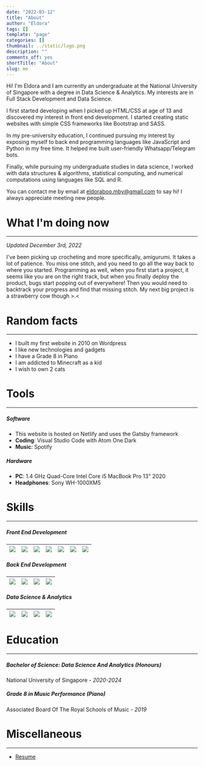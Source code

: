 ```yaml
---
date: "2022-03-12"
title: "About"
author: "Eldora"
tags: []
template: "page"
categories: []
thumbnail: ../static/logo.png
description: ""
comments_off: yes
shortTitle: "About"
slug: me
---
```


Hi! I'm Eldora and I am currently an undergraduate at the National University of Singapore with a degree in Data Science & Analytics. My interests are in Full Stack Development and Data Science.

I first started developing when I picked up HTML/CSS at age of 13 and discovered my interest in front end development. I started creating static websites with simple CSS frameworks like Bootstrap and SASS.

In my pre-university education, I continued pursuing my interest by exposing myself to back end programming languages like JavaScript and Python in my free time. It helped me built user-friendly Whatsapp/Telegram bots.

Finally, while pursuing my undergraduate studies in data science, I worked with data structures & algorithms, statistical computing, and numerical computations using languages like SQL and R.

You can contact me by email at eldoraboo.mby@gmail.com to say hi! I always appreciate meeting new people.

# What I'm doing now

---

_Updated December 3rd, 2022_

I've been picking up crocheting and more specifically, amigurumi. It takes a lot of patience. You miss one stitch, and you need to go all the way back to where you started. Programming as well, when you first start a project, it seems like you are on the right track, but when you finally deploy the product, bugs start popping out of everywhere! Then you would need to backtrack your progress and find that missing stitch. My next big project is a strawberry cow though >.<

# Random facts

---

- I built my first website in 2010 on Wordpress
- I like new technologies and gadgets
- I have a Grade 8 in Piano
- I am addicted to Minecraft as a kid
- I wish to own 2 cats

# Tools

---

##### Software

- This website is hosted on Netlify and uses the Gatsby framework
- **Coding**: Visual Studio Code with Atom One Dark
- **Music**: Spotify

##### Hardware

- **PC**: 1.4 GHz Quad-Core Intel Core i5 MacBook Pro 13" 2020
- **Headphones**: Sony WH-1000XM5

# Skills

---

##### Front End Development

|<img src="https://img.shields.io/badge/html5-%23E34F26.svg?style=for-the-badge&logo=html5&logoColor=white">|<img src="https://img.shields.io/badge/css3-%231572B6.svg?style=for-the-badge&logo=css3&logoColor=white">|<img src="https://img.shields.io/badge/javascript-%23323330.svg?style=for-the-badge&logo=javascript&logoColor=%23F7DF1E">|<img src="https://img.shields.io/badge/SASS-hotpink.svg?style=for-the-badge&logo=SASS&logoColor=white">|<img src="https://img.shields.io/badge/bootstrap-%23563D7C.svg?style=for-the-badge&logo=bootstrap&logoColor=white">|<img src="https://img.shields.io/badge/react-%2320232a.svg?style=for-the-badge&logo=react&logoColor=%2361DAFB">|<img src="https://img.shields.io/badge/Gatsby-%23663399.svg?style=for-the-badge&logo=gatsby&logoColor=white">|
|---|---|---|---|---|---|---|

##### Back End Development

|<img src="https://img.shields.io/badge/python-3670A0?style=for-the-badge&logo=python&logoColor=ffdd54">|<img src="https://img.shields.io/badge/java-%23ED8B00.svg?style=for-the-badge&logo=java&logoColor=white">|<img src="https://img.shields.io/badge/javascript-%23323330.svg?style=for-the-badge&logo=javascript&logoColor=%23F7DF1E">|<img src="https://img.shields.io/badge/node.js-6DA55F?style=for-the-badge&logo=node.js&logoColor=white">|
|---|---|---|---|

##### Data Science & Analytics

|<img src="https://img.shields.io/badge/python-3670A0?style=for-the-badge&logo=python&logoColor=ffdd54">|<img src="https://img.shields.io/badge/java-%23ED8B00.svg?style=for-the-badge&logo=java&logoColor=white">|<img src="https://img.shields.io/badge/sqlite-%2307405e.svg?style=for-the-badge&logo=sqlite&logoColor=white">|<img src="https://img.shields.io/badge/RStudio-4285F4?style=for-the-badge&logo=rstudio&logoColor=white">|
|---|---|---|---|

# Education

---

##### Bachelor of Science: Data Science And Analytics (Honours)

National University of Singapore - _2020-2024_

##### Grade 8 in Music Performance (Piano)

Associated Board Of The Royal Schools of Music - _2019_

# Miscellaneous

---

- [Resume](https://eldoraboo.netlify.app/resume)
